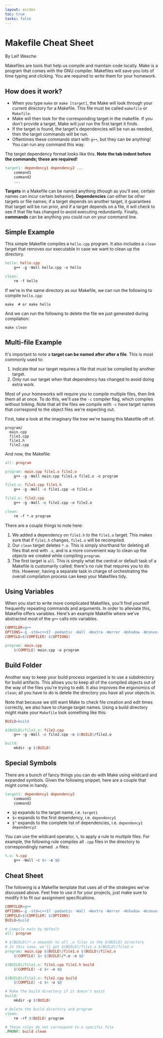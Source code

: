 ```yaml
---
layout: asides
toc: true
tasks: false
---
```


# Makefile Cheat Sheet

By Leif Wesche

Makefiles are tools that help us compile and maintain code locally.
Make is a program that comes with the GNU compiler.
Makefiles will save you lots of time typing and clicking. 
You are required to write them for your homework. 

## How does it work?
 
- When you type `make` or `make [target]`, the Make will look through your current directory for a Makefile.
  This file must be called `makefile` or `Makefile`.
- Make will then look for the corresponding target in the makefile.
  If you don't provide a target, Make will just run the first target it finds.
- If the target is found, the target's dependencies will be run as needed, then the target commands will be run. 
- Oftentimes these commands start with `g++`, but they can be anything!
  You can run any command this way.
  
The target dependency format looks like this. 
**Note the tab indent before the commands; these are required!**
  
```makefile
target1: dependency1 dependency2 ...
	command1
	command2
	...
```

**Targets** in a Makefile can be named anything (though as you'll see, certain names can incur certain behavior).
**Dependencies** can either be other targets or file names; if a target depends on another target, it guarantees that target will be run prior, and if a target depends on a file, it will check to see if that file has changed to avoid executing redundantly.
Finally, **commands** can be anything you could run on your command line.

## Simple Example

This simple Makefile compiles a `hello.cpp` program.
It also includes a `clean` target that removes our executable in case we want to clean up the directory.

```makefile
hello: hello.cpp
	g++ -g -Wall hello.cpp -o hello

clean:
	rm -f hello
```

If we're in the same directory as our Makefile, we can run the following to compile `hello.cpp`:

```shell
make  # or make hello
```

And we can run the following to delete the file we just generated during compilation:

```shell
make clean
```

## Multi-file Example

It's important to note a **target can be named after after a file**.
This is most commonly used to:

1. Indicate that our target requires a file that must be compiled by another target.
2. Only run our target when that dependency has changed to avoid doing extra work.

Most of your homeworks will require you to compile multiple files, then link them all at once.
To do this, we'll use the `-c` compiler flag, which compiles without linking.
Note that all the files we compile with `-c` have target names that correspond to the object files we're expecting out.

First, take a look at the imaginary file tree we're basing this Makefile off of:

```
program/
  main.cpp
  file1.cpp
  file1.h
  file2.cpp
```

And now, the Makefile:

```makefile
all: program

program: main.cpp file1.o file2.o
	g++ -g -Wall main.cpp file1.o file2.o -o program

file1.o: file1.cpp file1.h
	g++ -g -Wall -c file1.cpp -o file1.o

file2.o: file2.cpp
	g++ -g -Wall -c file2.cpp -o file2.o

clean:
	rm -f *.o program
```

There are a couple things to note here:

1. We added a dependency on `file1.h` to the `file1.o` target.
   This makes sure that if `file1.h` changes, `file1.o` will be recompiled.
2. Our `clean` target deletes `*.o`. 
   This is simply shorthand for deleting all files that end with `.o`, and is a more convenient way to clean up the objects we created while compiling `program`.
3. The first target is `all`.
   This is simply what the central or default task of a Makefile is customarily called; there's no rule that requires you to do this.
   However, having a separate task in charge of orchestrating the overall compilation process can keep your Makefiles tidy.

## Using Variables

When you start to write more complicated Makefiles, you'll find yourself frequently repeating commands and arguments.
In order to alleviate this, Makefile offers variables.
Here's an example Makefile where we've abstracted most of the `g++` calls into variables.

```makefile
COMPILER=g++
OPTIONS=-g -std=c++17 -pedantic -Wall -Wextra -Werror -Wshadow -Wconversion -Wunreachable-code
COMPILE=$(COMPILER) $(OPTIONS)

program: main.cpp
	$(COMPILE) main.cpp -o program
```

## Build Folder

Another way to keep your build process organized is to use a subdirectory for build artifacts.
This allows you to keep all of the compiled objects out of the way of the files you're trying to edit.
It also improves the ergonomics of `clean`; all you have to do is delete the directory you have all your objects in.

Note that because we still want Make to check file creation and edit times correctly, we also have to change target names.
Using a build directory might make your `Makefile` look something like this:

```makefile
BUILD=build

$(BUILD)/file2.o: file2.cpp
	g++ -g -Wall -c file2.cpp -o $(BUILD)/file2.o

build:
	mkdir -p $(BUILD)
```

## Special Symbols

There are a bunch of fancy things you can do with Make using wildcard and expanded symbols.
Given the following snippet, here are a couple that might come in handy.

```makefile
target1: dependency1 dependency2
	command1
	command2
```

- `$@` expands to the target name, i.e. `target1`
- `$<` expands to the first dependency, i.e. `dependency1`
- `$^` expands to the complete list of dependencies, i.e. `dependency1 dependency2`

You can use the wildcard operator, `%`, to apply a rule to multiple files.
For example, the following rule compiles all `.cpp` files in the directory to correspondingly named `.o` files:

```makefile
%.o: %.cpp
	g++ -Wall -c $< -o $@ 
```

## Cheat Sheet

The following is a Makefile template that uses all of the strategies we've discussed above.
Feel free to use it for your projects, just make sure to modify it to fit our assignment specifications.

```makefile
COMPILER=g++
OPTIONS=-g -std=c++17 -pedantic -Wall -Wextra -Werror -Wshadow -Wconversion -Wunreachable-code
COMPILE=$(COMPILER) $(OPTIONS)
BUILD=build

# Compile main by default
all: program

# $(BUILD)/*.o expands to all .o files in the $(BUILD) directory
# In this case, we'll get $(BUILD)/file1.o $(BUILD)/file2.o
program: main.cpp $(BUILD)/file1.o $(BUILD)/file2.o
	$(COMPILE) $< $(BUILD)/*.o -o $@

$(BUILD)/file1.o: file1.cpp file1.h build
	$(COMPILE) -c $< -o $@

$(BUILD)/file2.o: file2.cpp build
	$(COMPILE) -c $< -o $@

# Make the build directory if it doesn't exist
build:
	mkdir -p $(BUILD)

# Delete the build directory and program
clean:
	rm -rf $(BUILD) program

# These rules do not correspond to a specific file
.PHONY: build clean
```
